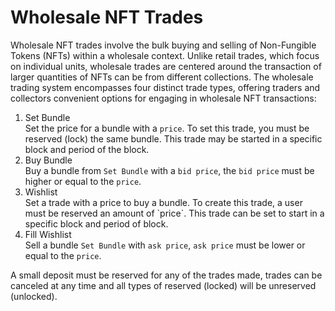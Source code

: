 # Wholesale NFT Trades

Wholesale NFT trades involve the bulk buying and selling of Non-Fungible Tokens (NFTs) within a wholesale context. Unlike retail trades, which focus on individual units, wholesale trades are centered around the transaction of larger quantities of NFTs can be from different collections. The wholesale trading system encompasses four distinct trade types, offering traders and collectors convenient options for engaging in wholesale NFT transactions:

1. Set Bundle\
   Set the price for a bundle with a `price`. To set this trade, you must be reserved (lock) the same bundle. This trade may be started in a specific block and period of the block.
2. Buy Bundle\
   Buy a bundle from `Set Bundle` with a `bid price`, the `bid price` must be higher or equal to the `price`.
3. Wishlist\
   Set a trade with a price to buy a bundle. To create this trade, a user must be reserved an amount of \`price\`. This trade can be set to start in a specific block and period of block.
4. Fill Wishlist\
   Sell a bundle `Set Bundle` with `ask price`, `ask price` must be lower or equal to the `price`.

A small deposit must be reserved for any of the trades made, trades can be canceled at any time and all types of reserved (locked) will be unreserved (unlocked).
